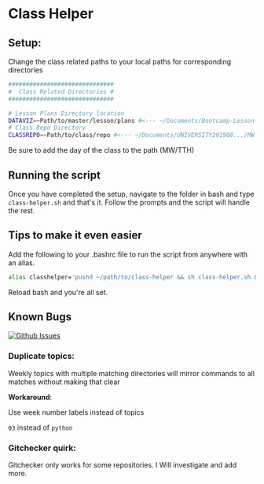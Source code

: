 # Class Helper

## Setup:

Change the class related paths to your local paths for corresponding directories

```bash
##############################
#  Class Related Directories #
##############################

# Lesson Plans Directory location
DATAVIZ=~Path/to/master/lesson/plans #<--- ~/Documents/Bootcamp-Lesson-Plans
# Class Repo Directory
CLASSREPO=~Path/to/class/repo #<--- ~/Documents/UNIVERSITY201908.../MW
```

Be sure to add the day of the class to the path (MW/TTH)

## Running the script

Once you have completed the setup, navigate to the folder in bash and type `class-helper.sh` and that's it. Follow the prompts and the script will handle the rest.

## Tips to make it even easier

Add the following to your .bashrc file to run the script from anywhere with an alias.

```bash
alias classhelper='pushd ~/path/to/class-helper && sh class-helper.sh && popd'
```

Reload bash and you're all set.

## Known Bugs

[![Github Issues](https://img.shields.io/github/issues/TAToolbox/class-helper)](https://github.com/TAToolbox/class-helper/issues)

### Duplicate topics:

Weekly topics with multiple matching directories will mirror commands to all matches without making that clear

**Workaround**:

Use week number labels instead of topics

`03` instead of `python`

### Gitchecker quirk:

Gitchecker only works for some repositories.
I Will investigate and add more.
